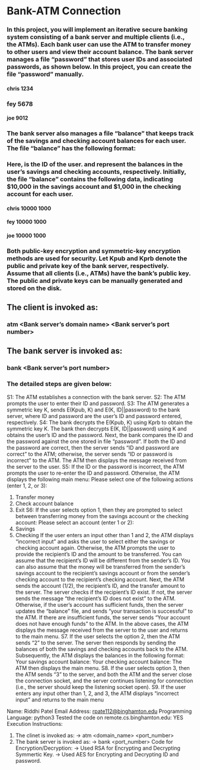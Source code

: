 # Bank-ATM Connection 

### In this project, you will implement an iterative secure banking system consisting of a bank server and multiple clients (i.e., the ATMs). Each bank user can use the ATM to transfer money to other users and view their account balance. The bank server manages a file “password” that stores user IDs and associated passwords, as shown below. In this project, you can create the file “password” manually.

#### chris 1234
### fey 5678
#### joe 9012

### The bank server also manages a file “balance” that keeps track of the savings and checking account balances for each user. The file “balance” has the following format:

<user-id> <saving-balance> <checking-balance>

### Here, <user-id> is the ID of the user. <saving-balance> and <checking-balance> represent the balances in the user’s savings and checking accounts, respectively. Initially, the file “balance” contains the following data, indicating $10,000 in the savings account and $1,000 in the checking account for each user.

####  chris 10000 1000
#### fey 10000 1000
#### joe 10000 1000

### Both public-key encryption and symmetric-key encryption methods are used for security. Let Kpub and Kprb denote the public and private key of the bank server, respectively. Assume that all clients (i.e., ATMs) have the bank’s public key. The public and private keys can be manually generated and stored on the disk. 

## The client is invoked as:
### atm <Bank server’s domain name> <Bank server’s port number> 
## The bank server is invoked as:
### bank <Bank server’s port number>

### The detailed steps are given below:
S1: The ATM establishes a connection with the bank server.
S2: The ATM prompts the user to enter their ID and password.
S3: The ATM generates a symmetric key K, sends E(Kpub, K) and E(K, ID||password) to the bank server, 
where ID and password are the user’s ID and password entered, respectively.
S4: The bank decrypts the E(Kpub, K) using Kprb to obtain the symmetric key K. The bank then decrypts 
E(K, ID||password) using K and obtains the user’s ID and the password. Next, the bank compares the ID 
and the password against the one stored in file “password”. If both the ID and the password are correct, 
then the server sends “ID and password are correct” to the ATM; otherwise, the server sends “ID or 
password is incorrect” to the ATM. The ATM then displays the message received from the server to the 
user.
S5: If the ID or the password is incorrect, the ATM prompts the user to re-enter the ID and password. 
Otherwise, the ATM displays the following main menu:
 Please select one of the following actions (enter 1, 2, or 3):
1. Transfer money
2. Check account balance
3. Exit
S6: If the user selects option 1, then they are prompted to select between transferring money from the 
savings account or the checking account:
 Please select an account (enter 1 or 2):
1. Savings
2. Checking
If the user enters an input other than 1 and 2, the ATM displays “incorrect input” and asks the user to select 
either the savings or checking account again. Otherwise, the ATM prompts the user to provide the 
recipient’s ID and the amount to be transferred. You can assume that the recipient’s ID will be different 
from the sender’s ID. You can also assume that the money will be transferred from the sender’s savings 
account to the recipient’s savings account or from the sender’s checking account to the recipient’s checking 
account.
Next, the ATM sends the account (1/2), the recipient’s ID, and the transfer amount to the server. The server 
checks if the recipient’s ID exist. If not, the server sends the message “the recipient’s ID does not exist” to 
the ATM. Otherwise, if the user’s account has sufficient funds, then the server updates the “balance” file, 
and sends “your transaction is successful” to the ATM. If there are insufficient funds, the server sends 
“Your account does not have enough funds” to the ATM. In the above cases, the ATM displays the 
message received from the server to the user and returns to the main menu.
S7. If the user selects the option 2, then the ATM sends “2” to the server. The server then responds by 
sending the balances of both the savings and checking accounts back to the ATM. Subsequently, the ATM
displays the balances in the following format:
 Your savings account balance: <amount>
 Your checking account balance: <amount>
The ATM then displays the main menu.
S8. If the user selects option 3, then the ATM sends “3” to the server, and both the ATM and the server 
close the connection socket, and the server continues listening for connection (i.e., the server should keep 
the listening socket open).
S9. If the user enters any input other than 1, 2, and 3, the ATM displays “incorrect input” and returns to the 
main menu












Name: Riddhi Patel
Email Address: rpate112@binghamton.edu
Programming Language: python3
Tested the code on remote.cs.binghamton.edu: YES
Execution Instructions:
1. The clinet is invoked as:
    -> atm <domain_name> <port_number>
2. The bank server is invoked as:
    -> bank <port_number> 
Code for Encryption/Decryption:
    -> Used RSA for Encrypting and Decrypting Symmertic Key.
    -> Used AES for Encrypting and Decrypting ID and password.

